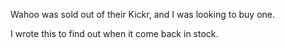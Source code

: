 Wahoo was sold out of their Kickr, and I was looking to buy one.

I wrote this to find out when it come back in stock.

